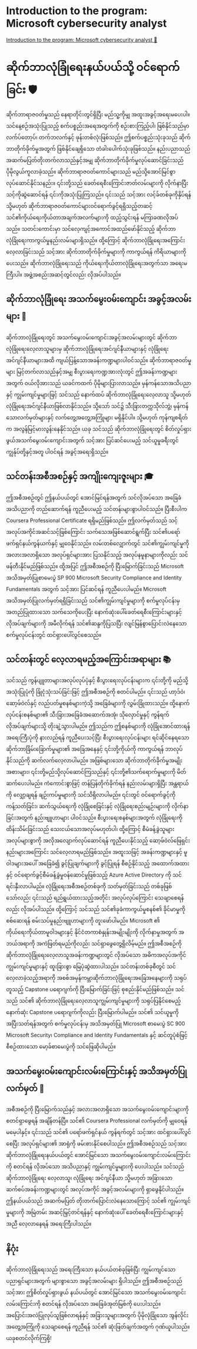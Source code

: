 # Introduction to the program: Microsoft cybersecurity analyst

[Introduction to the program: Microsoft cybersecurity analyst 🔗](https://www.coursera.org/learn/introduction-to-computers-and-operating-systems-and-security/lecture/fOvOv/introduction-to-the-program-microsoft-cybersecurity-analyst)

# ဆိုက်ဘာလုံခြုံရေးနယ်ပယ်သို့ ဝင်ရောက်ခြင်း 🛡️

ဆိုက်ဘာရာဇဝတ်မှုသည် နေရာတိုင်းတွင်ရှိပြီး မည်သူ့ကိုမျှ အထူးအခွင့်အရေးမပေးပါ။ သင်နေ့စဉ်အသုံးပြုသည့် စက်ပစ္စည်းအရေအတွက်ကို စဉ်းစားကြည့်ပါ၊ ဖြစ်နိုင်သည်မှာ လက်ပ်တော့ပ်၊ တက်ဘလက်နှင့် ဖုန်းတစ်လုံးဖြစ်သည်။ ဤစက်ပစ္စည်းသုံးခုသည် ဆိုက်ဘာတိုက်ခိုက်မှုအတွက် ဖြစ်နိုင်ချေရှိသော တံခါးပေါက်သုံးခုဖြစ်သည်။ နည်းပညာသည် အဆက်မပြတ်တိုးတက်လာသည်နှင့်အမျှ ဆိုက်ဘာတိုက်ခိုက်မှုလုပ်ဆောင်ခြင်းသည် ပိုမိုလွယ်ကူလာခဲ့သည်။ ဆိုက်ဘာရာဇဝတ်ကောင်များသည် မည်သို့အောင်မြင်စွာ လုပ်ဆောင်နိုင်သနည်း။ ၎င်းတို့သည် ခေတ်ရေစီးကြောင်းဇာတ်လမ်းများကို လိုက်နာပြီး သင့်ကိုဆွဲဆောင်ရန် ၎င်းကိုအသုံးပြုကြသည်။ ၎င်းသည် သင့်အား လင့်ခ်တစ်ခုကိုနှိပ်ရန် သို့မဟုတ် ဆိုက်ဘာရာဇဝတ်ကောင်များဝင်ရောက်ခွင့်ရရှိသည့်တဆင့် သင်၏ကိုယ်ရေးကိုယ်တာအချက်အလက်များကို ထည့်သွင်းရန် မကြာခဏလိုအပ်သည်။ သတင်းကောင်းမှာ သင်လေ့ကျင့်အကောင်အထည်ဖော်နိုင်သည့် ဆိုက်ဘာလုံခြုံရေးကာကွယ်မှုနည်းလမ်းများရှိသည်။ ထို့ကြောင့် ဆိုက်ဘာလုံခြုံရေးအကြောင်းလေ့လာခြင်းသည် သင့်အား ဆိုက်ဘာတိုက်ခိုက်မှုများကို ကာကွယ်ရန် ကိရိယာများကိုပေးသည်။ ဆိုက်ဘာလုံခြုံရေးသည် ကိုယ်ရေးကိုယ်တာလုံခြုံရေးအတွက်သာ အရေးမကြီးပါ။ အဖွဲ့အစည်းအဆင့်တွင်လည်း လိုအပ်ပါသည်။

## ဆိုက်ဘာလုံခြုံရေး အသက်မွေးဝမ်းကျောင်း အခွင့်အလမ်းများ 💼

ဆိုက်ဘာလုံခြုံရေးတွင် အသက်မွေးဝမ်းကျောင်းအခွင့်အလမ်းများတွင် ဆိုက်ဘာလုံခြုံရေးလေ့လာသူများမှ ဆိုက်ဘာလုံခြုံရေးအင်ဂျင်နီယာများနှင့် လုံခြုံရေးအင်ဂျင်နီယာများအထိ ကျယ်ပြန့်သောအခန်းကဏ္ဍများပါဝင်သည်။ ဆိုက်ဘာရာဇဝတ်မှုများ မြင့်တက်လာသည်နှင့်အမျှ စီးပွားရေးကဏ္ဍအားလုံးတွင် ဤအခန်းကဏ္ဍများအတွက် ဝယ်လိုအားသည် ယခင်ကထက် ပိုမိုများပြားလာသည်။ မှန်ကန်သောအသိပညာနှင့် ကျွမ်းကျင်မှုများဖြင့် သင်သည် နောက်ထပ် ဆိုက်ဘာလုံခြုံရေးလေ့လာသူ သို့မဟုတ် လုံခြုံရေးအင်ဂျင်နီယာဖြစ်လာနိုင်သည်။ သို့သော် သင်၌ သီးခြားတက္ကသိုလ်ဘွဲ့၊ မှန်ကန်သောလက်မှတ်များနှင့် လက်တွေ့အတွေ့အကြုံများ မရှိနိုင်ပါ။ သို့မဟုတ် ကုန်ကျစရိတ်က အလွန်မြင့်မားလွန်းနေနိုင်သည်။ ယခု သင်သည် ဆိုက်ဘာလုံခြုံရေးတွင် စိတ်လှုပ်ရှားဖွယ်အသက်မွေးဝမ်းကျောင်းအတွက် သင့်အား ပြင်ဆင်ပေးမည့် သင်ယူမှုခရီးတွင် ကျွန်ုပ်တို့နှင့်အတူ ပါဝင်ရန် အခွင့်အရေးရှိသည်။

## သင်တန်းအစီအစဉ်နှင့် အကျိုးကျေးဇူးများ 🎓

ဤအစီအစဉ်တွင် ဤနယ်ပယ်တွင် အောင်မြင်ရန်အတွက် သင်လိုအပ်သော အခြေခံအသိပညာကို တည်ဆောက်ရန် ကူညီပေးမည့် သင်တန်းများစွာပါဝင်သည်။ ပြီးစီးပါက Coursera Professional Certificate ရရှိမည်ဖြစ်သည်။ ဤလက်မှတ်သည် သင့်အလုပ်အကိုင်အဆင်သင့်ဖြစ်ကြောင်း သက်သေအဖြစ်ဆောင်ရွက်ပြီး သင်၏ပရော်ဖက်ရှင်နယ်ကွန်ယက်နှင့် မျှဝေနိုင်သည်။ လမ်းတစ်လျှောက်တွင် သင်၏ကျွမ်းကျင်မှုကို အလားအလာရှိသော အလုပ်ရှင်များအား ပြသနိုင်သည့် အလုပ်နမူနာများကိုလည်း သင်ဖန်တီးနိုင်မည်ဖြစ်သည်။ ထို့အပြင် ဤအစီအစဉ်ကို ပြီးမြောက်ခြင်းသည် Microsoft အသိအမှတ်ပြုစာမေးပွဲ SP 900 Microsoft Security Compliance and Identity Fundamentals အတွက် သင့်အား ပြင်ဆင်ရန် ကူညီပေးပါမည်။ Microsoft အသိအမှတ်ပြုလက်မှတ်ရရှိခြင်းသည် သင်၏ကျွမ်းကျင်မှုများကို စက်မှုလုပ်ငန်းမှ အတည်ပြုထားသော သက်သေကိုပေးပြီး နောက်ဆုံးပေါ်ခေတ်ရေစီးကြောင်းများနှင့် လိုအပ်ချက်များကို အမီလိုက်ရန် သင်၏ဆန္ဒကိုပြသပြီး လျင်မြန်စွာပြောင်းလဲနေသော စက်မှုလုပ်ငန်းတွင် ထင်ရှားပေါ်လွင်စေသည်။

## သင်တန်းတွင် လေ့လာရမည့်အကြောင်းအရာများ 📚

သင်သည် ကွန်ပျူတာများအလုပ်လုပ်ပုံနှင့် စီးပွားရေးလုပ်ငန်းများက ၎င်းတို့ကို မည်သို့အသုံးပြုပုံကို ခြုံငုံသုံးသပ်ခြင်းဖြင့် ဤအစီအစဉ်ကို စတင်ပါမည်။ ၎င်းသည် ဟာ့ဒ်ဝဲ၊ ဆော့ဖ်ဝဲလ်နှင့် လည်ပတ်မှုစနစ်များကဲ့သို့ အခြေခံများကို လွှမ်းခြုံထားသည်။ ထို့နောက် လုပ်ငန်းစနစ်များ၏ သီးခြားအခြေခံအဆောက်အအုံ၊ သိုလှောင်မှုနှင့် ကွန်ရက်လိုအပ်ချက်များသို့ တိုးချဲ့သွားပါမည်။ ဤသည်က ဤစနစ်များကို လုံခြုံအောင်ထားရန် အရေးကြီးပုံကို နားလည်ရန် ကူညီပေးသင့်ပြီး စီးပွားရေးလုပ်ငန်းများ ရင်ဆိုင်နေရသော ဆိုက်ဘာခြိမ်းခြောက်မှုများ၏ အခြေအနေနှင့် ၎င်းတို့ကိုယ်ကို ကာကွယ်ရန် ဘာလုပ်နိုင်သည်ကို ဆက်လက်လေ့လာပါမည်။ အဖြစ်များသော ဆိုက်ဘာတိုက်ခိုက်မှုအမျိုးအစားများ၊ ၎င်းတို့မည်သို့လုပ်ဆောင်ကြသည်နှင့် ၎င်းတို့၏သက်ရောက်မှုများကို မိတ်ဆက်ပေးပါမည်။ ကံကောင်းစွာဖြင့် တန်ပြန်တိုက်ခိုက်ရန် နည်းလမ်းများရှိပြီး အန္တရာယ်ကို လျှော့ချရန် ချဉ်းကပ်မှုများကို သင်သိရှိလာပါမည်။ ၎င်းတွင် ဝင်ရောက်ခွင့်ကို ကန့်သတ်ခြင်း၊ ဆက်သွယ်ရေးကို လုံခြုံစေခြင်းနှင့် လုံခြုံရေးစည်းမျဉ်းများကို လိုက်နာခြင်းအတွက် နည်းဗျူဟာများ ပါဝင်သည်။ စီးပွားရေးစနစ်များအတွက် လုံခြုံရေးကို ထိန်းသိမ်းခြင်းသည် သေးငယ်သောအလုပ်မဟုတ်ပါ၊ ထို့ကြောင့် စီမံခန့်ခွဲသူများ အလုပ်များစွာကို အလိုအလျောက်လုပ်ဆောင်ရန် ကူညီပေးနိုင်သည့် ဆော့ဖ်ဝဲလ်ဖြေရှင်းနည်းများအကြောင်း သင်လေ့လာရမည်ဖြစ်သည်။ အထူးသဖြင့် အခန်းကဏ္ဍများနှင့် မူဝါဒများအပေါ် အခြေခံ၍ ခွင့်ပြုချက်များကို ခွင့်ပြုရန် စီစဉ်နိုင်သည့် အထောက်အထားနှင့် ဝင်ရောက်ခွင့်စီမံခန့်ခွဲမှုဝန်ဆောင်မှုဖြစ်သည့် Azure Active Directory ကို သင်ရင်းနှီးလာပါမည်။ လုံခြုံရေးအစီအစဉ်တစ်ခုကို သတ်မှတ်ခြင်းသည် တစ်ခုဖြစ်သော်လည်း ၎င်းသည် ရည်ရွယ်ထားသည့်အတိုင်း အလုပ်လုပ်ကြောင်း သေချာစေရန်လည်း လိုအပ်ပါသည်။ ထို့ကြောင့် သင်သည် သင်၏ခုခံကာကွယ်မှုစနစ်၏ ခိုင်မာမှုကို စစ်ဆေးရန် စမ်းသပ်မှုနည်းဗျူဟာများကို တူးဖော်ပါမည်။ Microsoft ၏ ကိုယ်ရေးကိုယ်တာမူဝါဒများနှင့် နိုင်ငံတကာစံနှုန်းအမျိုးမျိုးကို လိုက်နာမှုအတွက် အဘယ်အရာကို အကဲဖြတ်ရမည်ကိုလည်း သင်ရှာဖွေတွေ့ရှိလိမ့်မည်။ ဤအစီအစဉ်ကို ဆိုက်ဘာလုံခြုံရေးလေ့လာသူအခန်းကဏ္ဍများတွင် လိုအပ်သော အဓိကအလုပ်အကိုင်ကျွမ်းကျင်မှုများနှင့် ထူးခြားစွာ မြေပုံဆွဲထားပါသည်။ သင်တန်းတစ်ခုစီတွင် သင်လေ့လာခဲ့သည့်အရာကို အစစ်အမှန်ကမ္ဘာဆိုက်ဘာလုံခြုံရေးအခြေအနေများကို သရုပ်တူသည့် Capstone ပရောဂျက်ကို ပြီးမြောက်ခြင်းဖြင့် စုစည်းနိုင်မည်ဖြစ်သည်။ သင်သည် သင်၏ ဆိုက်ဘာလုံခြုံရေးလေ့လာသူကျွမ်းကျင်မှုများကို သရုပ်ပြနိုင်စေမည့် နောက်ဆုံး Capstone ပရောဂျက်ကိုလည်း ပြီးမြောက်ပါမည်။ သင်၏ သင်ယူမှုကို အပြီးသတ်ရန်အတွက် စက်မှုလုပ်ငန်းမှ အသိအမှတ်ပြု Microsoft စာမေးပွဲ SC 900 Microsoft Security၊ Compliance and Identity Fundamentals နှင့် ဆင်တူပုံစံဖြင့် စီစဉ်ထားသော မော့ခ်စာမေးပွဲကို သင်ဖြေဆိုပါမည်။

## အသက်မွေးဝမ်းကျောင်းလမ်းကြောင်းနှင့် အသိအမှတ်ပြုလက်မှတ် 🚀

အစီအစဉ်ကို ပြီးမြောက်သည်နှင့် အလားအလာရှိသော အသက်မွေးဝမ်းကျောင်းများကို စတင်ရှာဖွေရန် အချိန်တန်ပြီ။ သင်၏ Coursera Professional လက်မှတ်ကို မျှဝေရန် မမေ့ပါနှင့်။ ၎င်းသည် သင်၏ ပရော်ဖက်ရှင်နယ် ကွန်ရက်တွင် သင့်အား ထင်ရှားပေါ်လွင်စေပြီး အလုပ်ရှင်များ၏ အာရုံကို ဖမ်းစားနိုင်စေပါသည်။ ဤအစီအစဉ်သည် သင့်အား ဆိုက်ဘာလုံခြုံရေးနယ်ပယ်တွင် အောင်မြင်သော အသက်မွေးဝမ်းကျောင်းလမ်းကြောင်းကို စတင်ရန် လိုအပ်သော အသိပညာနှင့် ကျွမ်းကျင်မှုများကို ပေးပါသည်။ သင်သည် ဆိုက်ဘာလုံခြုံရေး လေ့လာသူ၊ လုံခြုံရေး အင်ဂျင်နီယာ သို့မဟုတ် အခြားသော ဆက်စပ်အခန်းကဏ္ဍများတွင် အလုပ်အကိုင် အခွင့်အလမ်းများကို ရှာဖွေနိုင်ပါသည်။ ဤနယ်ပယ်သည် အဆက်မပြတ် တိုးတက်ပြောင်းလဲနေသောကြောင့် သင်၏ ကျွမ်းကျင်မှုများကို အမြဲတမ်း အဆင့်မြှင့်တင်ရန်နှင့် နောက်ဆုံးပေါ် ခေတ်ရေစီးကြောင်းများနှင့်အညီ လေ့လာနေရန် အရေးကြီးပါသည်။

## နိဂုံး

ဆိုက်ဘာလုံခြုံရေးသည် အရေးကြီးသော နယ်ပယ်တစ်ခုဖြစ်ပြီး ကျွမ်းကျင်သော ပညာရှင်များအတွက် များစွာသော အခွင့်အလမ်းများ ရှိပါသည်။ ဤအစီအစဉ်သည် သင့်အား ဤစိတ်လှုပ်ရှားဖွယ် နယ်ပယ်တွင် အောင်မြင်သော အသက်မွေးဝမ်းကျောင်းလမ်းကြောင်းကို စတင်ရန် လိုအပ်သော အခြေခံအုတ်မြစ်ကို ပေးပါသည်။ အပြောင်းအလဲပြုလုပ်သူဖြစ်လာရန်နှင့် အခြားသူများအတွက် ပိုမိုလုံခြုံသော အွန်လိုင်းအတွေ့အကြုံကို သေချာစေရန် ကူညီရန် သင်၏ ဆုံးဖြတ်ချက်အတွက် ဂုဏ်ယူပါသည်။ ယခုစတင်လိုက်ကြစို့!
